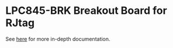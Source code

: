 # LPC845-BRK Breakout Board for RJtag

See [here](../../docs/lpc845-brk.md) for more in-depth documentation.